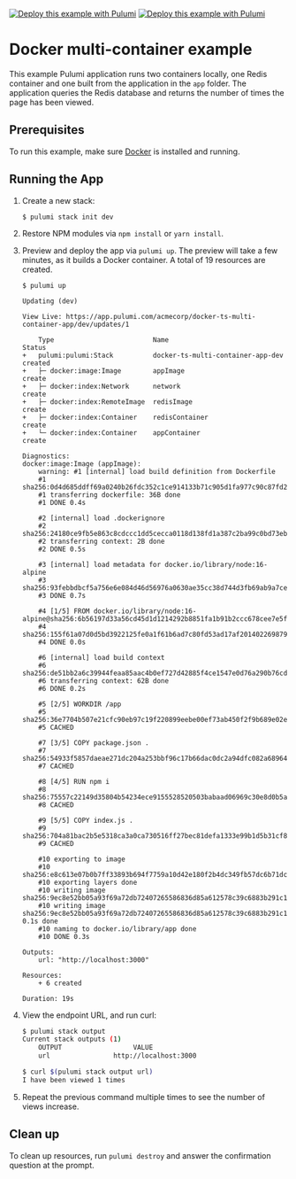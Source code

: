 [![Deploy this example with Pulumi](https://get.pulumi.com/new/button.svg)](https://app.pulumi.com/new?template=https://github.com/pulumi/examples/blob/master/docker-ts-multi-container-app/README.md#gh-light-mode-only)
[![Deploy this example with Pulumi](https://get.pulumi.com/new/button-light.svg)](https://app.pulumi.com/new?template=https://github.com/pulumi/examples/blob/master/docker-ts-multi-container-app/README.md#gh-dark-mode-only)

# Docker multi-container example

This example Pulumi application runs two containers locally, one Redis container and one built from the application in the `app` folder. The application queries the Redis database and returns the number of times the page has been viewed.

## Prerequisites

To run this example, make sure [Docker](https://docs.docker.com/engine/installation/) is installed and running.

## Running the App

1.  Create a new stack:

    ```
    $ pulumi stack init dev
    ```

1.  Restore NPM modules via `npm install` or `yarn install`.

1.  Preview and deploy the app via `pulumi up`. The preview will take a few minutes, as it builds a Docker container. A total of 19 resources are created.

    ```
    $ pulumi up
    ```

    ```
    Updating (dev)

    View Live: https://app.pulumi.com/acmecorp/docker-ts-multi-container-app/dev/updates/1

        Type                         Name                               Status
    +   pulumi:pulumi:Stack          docker-ts-multi-container-app-dev  created
    +   ├─ docker:image:Image        appImage                           create
    +   ├─ docker:index:Network      network                            create
    +   ├─ docker:index:RemoteImage  redisImage                         create
    +   ├─ docker:index:Container    redisContainer                     create
    +   └─ docker:index:Container    appContainer                       create

    Diagnostics:
    docker:image:Image (appImage):
        warning: #1 [internal] load build definition from Dockerfile
        #1 sha256:0d4d685ddff69a0240b26fdc352c1ce914133b71c905d1fa977c90c87fd2146a
        #1 transferring dockerfile: 36B done
        #1 DONE 0.4s

        #2 [internal] load .dockerignore
        #2 sha256:24180ce9fb5e863c8cdccc1dd5cecca0118d138fd1a387c2ba99c0bd73eb0b46
        #2 transferring context: 2B done
        #2 DONE 0.5s

        #3 [internal] load metadata for docker.io/library/node:16-alpine
        #3 sha256:93febbdbcf5a756e6e084d46d56976a0630ae35cc38d744d3fb69ab9a7ce9b20
        #3 DONE 0.7s

        #4 [1/5] FROM docker.io/library/node:16-alpine@sha256:6b56197d33a56cd45d1d1214292b8851fa1b91b2ccc678cee7e5fd4260bd8fae
        #4 sha256:155f61a07d0d5bd3922125fe0a1f61b6ad7c80fd53ad17af2014022698792303
        #4 DONE 0.0s

        #6 [internal] load build context
        #6 sha256:de51bb2a6c39944feaa85aac4b0ef727d42885f4ce1547e0d76a290b76cdb7ec
        #6 transferring context: 62B done
        #6 DONE 0.2s

        #5 [2/5] WORKDIR /app
        #5 sha256:36e7704b507e21cfc90eb97c19f220899eebe00ef73ab450f2f9b689e02e3154
        #5 CACHED

        #7 [3/5] COPY package.json .
        #7 sha256:54933f5857daeae271dc204a253bbf96c17b66dac0dc2a94dfc082a68964cb6d
        #7 CACHED

        #8 [4/5] RUN npm i
        #8 sha256:75557c22149d35804b54234ece9155528520503babaad06969c30e8d0b5af67d
        #8 CACHED

        #9 [5/5] COPY index.js .
        #9 sha256:704a81bac2b5e5318ca3a0ca730516ff27bec81defa1333e99b1d5b31cf8835d
        #9 CACHED

        #10 exporting to image
        #10 sha256:e8c613e07b0b7ff33893b694f7759a10d42e180f2b4dc349fb57dc6b71dcab00
        #10 exporting layers done
        #10 writing image sha256:9ec8e52bb05a93f69a72db72407265586836d85a612578c39c6883b291c18ce3
        #10 writing image sha256:9ec8e52bb05a93f69a72db72407265586836d85a612578c39c6883b291c18ce3 0.1s done
        #10 naming to docker.io/library/app done
        #10 DONE 0.3s

    Outputs:
        url: "http://localhost:3000"

    Resources:
        + 6 created

    Duration: 19s
    ```

1.  View the endpoint URL, and run curl:

    ```bash
    $ pulumi stack output
    Current stack outputs (1)
        OUTPUT                  VALUE
        url                http://localhost:3000

    $ curl $(pulumi stack output url)
    I have been viewed 1 times
    ```

1. Repeat the previous command multiple times to see the number of views increase.

## Clean up

To clean up resources, run `pulumi destroy` and answer the confirmation question at the prompt.
